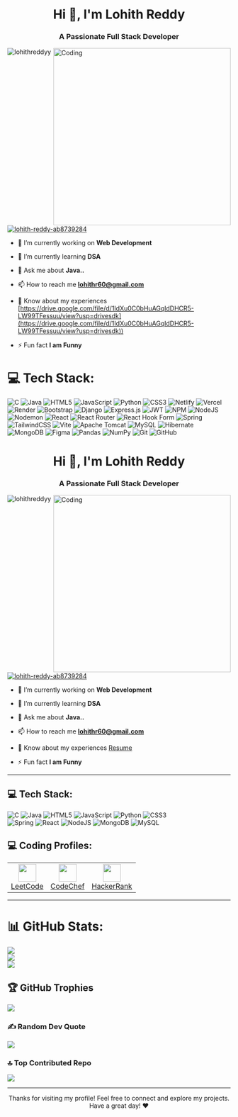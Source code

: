 <h1 align="center">Hi 👋, I'm Lohith Reddy</h1>
<h3 align="center">A Passionate Full Stack Developer</h3>
<img align="right" alt="Coding" width="400"src="https://camo.githubusercontent.com/2366b34bb903c09617990fb5fff4622f3e941349e846ddb7e73df872a9d21233/68747470733a2f2f63646e2e6472696262626c652e636f6d2f75736572732f3733303730332f73637265656e73686f74732f363538313234332f6176656e746f2e676966"

<p align="left"> <img src="https://komarev.com/ghpvc/?username=lohithreddyy&label=Profile%20views&color=0e75b6&style=flat" alt="lohithreddyy" /> </p>

<p align="left"> 
  <a href="https://www.linkedin.com/in/lohith-reddy-ab8739284/" target="blank">
    <img src="https://img.shields.io/badge/Connect%20on%20LinkedIn-blue?style=for-the-badge&logo=linkedin" alt="lohith-reddy-ab8739284" />
  </a> 
</p>

- 🔭 I’m currently working on **Web Development**

- 🌱 I’m currently learning **DSA**

- 💬 Ask me about **Java..**

- 📫 How to reach me **lohithr60@gmail.com**

- 📄 Know about my experiences [https://drive.google.com/file/d/1IdXu0C0bHuAGqldDHCR5-LW99TFessuu/view?usp=drivesdk](https://drive.google.com/file/d/1IdXu0C0bHuAGqldDHCR5-LW99TFessuu/view?usp=drivesdk))

- ⚡ Fun fact **I am Funny**


# 💻 Tech Stack:
![C](https://img.shields.io/badge/c-%2300599C.svg?style=for-the-badge&logo=c&logoColor=white) ![Java](https://img.shields.io/badge/java-%23ED8B00.svg?style=for-the-badge&logo=openjdk&logoColor=white) ![HTML5](https://img.shields.io/badge/html5-%23E34F26.svg?style=for-the-badge&logo=html5&logoColor=white) ![JavaScript](https://img.shields.io/badge/javascript-%23323330.svg?style=for-the-badge&logo=javascript&logoColor=%23F7DF1E) ![Python](https://img.shields.io/badge/python-3670A0?style=for-the-badge&logo=python&logoColor=ffdd54) ![CSS3](https://img.shields.io/badge/css3-%231572B6.svg?style=for-the-badge&logo=css3&logoColor=white) ![Netlify](https://img.shields.io/badge/netlify-%23000000.svg?style=for-the-badge&logo=netlify&logoColor=#00C7B7) ![Vercel](https://img.shields.io/badge/vercel-%23000000.svg?style=for-the-badge&logo=vercel&logoColor=white) ![Render](https://img.shields.io/badge/Render-%46E3B7.svg?style=for-the-badge&logo=render&logoColor=white) ![Bootstrap](https://img.shields.io/badge/bootstrap-%238511FA.svg?style=for-the-badge&logo=bootstrap&logoColor=white) ![Django](https://img.shields.io/badge/django-%23092E20.svg?style=for-the-badge&logo=django&logoColor=white) ![Express.js](https://img.shields.io/badge/express.js-%23404d59.svg?style=for-the-badge&logo=express&logoColor=%2361DAFB) ![JWT](https://img.shields.io/badge/JWT-black?style=for-the-badge&logo=JSON%20web%20tokens) ![NPM](https://img.shields.io/badge/NPM-%23CB3837.svg?style=for-the-badge&logo=npm&logoColor=white) ![NodeJS](https://img.shields.io/badge/node.js-6DA55F?style=for-the-badge&logo=node.js&logoColor=white) ![Nodemon](https://img.shields.io/badge/NODEMON-%23323330.svg?style=for-the-badge&logo=nodemon&logoColor=%BBDEAD) ![React](https://img.shields.io/badge/react-%2320232a.svg?style=for-the-badge&logo=react&logoColor=%2361DAFB) ![React Router](https://img.shields.io/badge/React_Router-CA4245?style=for-the-badge&logo=react-router&logoColor=white) ![React Hook Form](https://img.shields.io/badge/React%20Hook%20Form-%23EC5990.svg?style=for-the-badge&logo=reacthookform&logoColor=white) ![Spring](https://img.shields.io/badge/spring-%236DB33F.svg?style=for-the-badge&logo=spring&logoColor=white) ![TailwindCSS](https://img.shields.io/badge/tailwindcss-%2338B2AC.svg?style=for-the-badge&logo=tailwind-css&logoColor=white) ![Vite](https://img.shields.io/badge/vite-%23646CFF.svg?style=for-the-badge&logo=vite&logoColor=white) ![Apache Tomcat](https://img.shields.io/badge/apache%20tomcat-%23F8DC75.svg?style=for-the-badge&logo=apache-tomcat&logoColor=black) ![MySQL](https://img.shields.io/badge/mysql-4479A1.svg?style=for-the-badge&logo=mysql&logoColor=white) ![Hibernate](https://img.shields.io/badge/Hibernate-59666C?style=for-the-badge&logo=Hibernate&logoColor=white) ![MongoDB](https://img.shields.io/badge/MongoDB-%234ea94b.svg?style=for-the-badge&logo=mongodb&logoColor=white) ![Figma](https://img.shields.io/badge/figma-%23F24E1E.svg?style=for-the-badge&logo=figma&logoColor=white) ![Pandas](https://img.shields.io/badge/pandas-%23150458.svg?style=for-the-badge&logo=pandas&logoColor=white) ![NumPy](https://img.shields.io/badge/numpy-%23013243.svg?style=for-the-badge&logo=numpy&logoColor=white) ![Git](https://img.shields.io/badge/git-%23F05033.svg?style=for-the-badge&logo=git&logoColor=white) ![GitHub](https://img.shields.io/badge/github-%23121011.svg?style=for-the-badge&logo=github&logoColor=white)

<h1 align="center">Hi 👋, I'm Lohith Reddy</h1>
<h3 align="center">A Passionate Full Stack Developer</h3>
<img align="right" alt="Coding" width="400" src="https://camo.githubusercontent.com/2366b34bb903c09617990fb5fff4622f3e941349e846ddb7e73df872a9d21233/68747470733a2f2f63646e2e6472696262626c652e636f6d2f75736572732f3733303730332f73637265656e73686f74732f363538313234332f6176656e746f2e676966">

<p align="left"> <img src="https://komarev.com/ghpvc/?username=lohithreddyy&label=Profile%20views&color=0e75b6&style=flat" alt="lohithreddyy" /> </p>

<p align="left"> 
  <a href="https://www.linkedin.com/in/lohith-reddy-ab8739284/" target="blank">
    <img src="https://img.shields.io/badge/Connect%20on%20LinkedIn-blue?style=for-the-badge&logo=linkedin" alt="lohith-reddy-ab8739284" />
  </a> 
</p>

- 🔭 I’m currently working on **Web Development**

- 🌱 I’m currently learning **DSA**

- 💬 Ask me about **Java..**

- 📫 How to reach me **lohithr60@gmail.com**

- 📄 Know about my experiences [Resume](https://drive.google.com/file/d/1IdXu0C0bHuAGqldDHCR5-LW99TFessuu/view?usp=drivesdk)

- ⚡ Fun fact **I am Funny**

---

## 💻 Tech Stack:
![C](https://img.shields.io/badge/c-%2300599C.svg?style=for-the-badge&logo=c&logoColor=white) ![Java](https://img.shields.io/badge/java-%23ED8B00.svg?style=for-the-badge&logo=openjdk&logoColor=white) ![HTML5](https://img.shields.io/badge/html5-%23E34F26.svg?style=for-the-badge&logo=html5&logoColor=white) ![JavaScript](https://img.shields.io/badge/javascript-%23323330.svg?style=for-the-badge&logo=javascript&logoColor=%23F7DF1E) ![Python](https://img.shields.io/badge/python-3670A0?style=for-the-badge&logo=python&logoColor=ffdd54) ![CSS3](https://img.shields.io/badge/css3-%231572B6.svg?style=for-the-badge&logo=css3&logoColor=white)  
![Spring](https://img.shields.io/badge/spring-%236DB33F.svg?style=for-the-badge&logo=spring&logoColor=white) ![React](https://img.shields.io/badge/react-%2320232a.svg?style=for-the-badge&logo=react&logoColor=%2361DAFB) ![NodeJS](https://img.shields.io/badge/node.js-6DA55F?style=for-the-badge&logo=node.js&logoColor=white) ![MongoDB](https://img.shields.io/badge/MongoDB-%234ea94b.svg?style=for-the-badge&logo=mongodb&logoColor=white) ![MySQL](https://img.shields.io/badge/mysql-4479A1.svg?style=for-the-badge&logo=mysql&logoColor=white)

## 💻 Coding Profiles:
<table align="center">
  <tr>
    <td align="center">
      <a href="https://leetcode.com/u/_lohith_reddy/" target="_blank">
        <img src="https://cdn.iconscout.com/icon/free/png-256/leetcode-3521542-2944960.png" width="40"><br>LeetCode
      </a>
    </td>
    <td align="center">
      <a href="https://www.codechef.com/users/lohith_164" target="_blank">
        <img src="https://cdn.codechef.com/images/cc-logo.svg" width="40"><br>CodeChef
      </a>
    </td>
    <td align="center">
      <a href="https://www.hackerrank.com/profile/_Lohith_Reddy" target="_blank">
        <img src="https://upload.wikimedia.org/wikipedia/commons/6/65/HackerRank_logo.png" width="40"><br>HackerRank
      </a>
    </td>
  </tr>
</table>

---
# 📊 GitHub Stats:
![](https://github-readme-stats.vercel.app/api?username=LohithReddyy&theme=gotham&hide_border=false&include_all_commits=true&count_private=true)<br/>
![](https://github-readme-streak-stats.herokuapp.com/?user=LohithReddyy&theme=gotham&hide_border=false)<br/>
![](https://github-readme-stats.vercel.app/api/top-langs/?username=LohithReddyy&theme=gotham&hide_border=false&include_all_commits=true&count_private=true&layout=compact)

## 🏆 GitHub Trophies
![](https://github-profile-trophy.vercel.app/?username=LohithReddyy&theme=radical&no-frame=false&no-bg=false&margin-w=4)

### ✍️ Random Dev Quote
![](https://quotes-github-readme.vercel.app/api?type=horizontal&theme=dark)

### 🔝 Top Contributed Repo
![](https://github-contributor-stats.vercel.app/api?username=LohithReddyy&limit=5&theme=gotham&combine_all_yearly_contributions=true)

---
<p align="center">Thanks for visiting my profile! Feel free to connect and explore my projects. Have a great day! ❤️</p>



